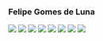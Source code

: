### Felipe Gomes de Luna

<!--
**fomes/fomes** is a ✨ _special_ ✨ repository because its `README.md` (this file) appears on your GitHub profile.

Here are some ideas to get you started:

- 🔭 I’m currently working on ...
- 🌱 I’m currently learning ...
- 👯 I’m looking to collaborate on ...
- 🤔 I’m looking for help with ...
- 💬 Ask me about ...
- 📫 How to reach me: ...
- 😄 Pronouns: ...
- ⚡ Fun fact: ...
-->

<img src="https://img.shields.io/badge/HTML5-f06529?logo=html5&logoColor=white" />
<img src="https://img.shields.io/badge/CSS3-76b8e8?logo=css3&logoColor=white" />
<img src="https://img.shields.io/badge/javascript-323330?logo=javascript&logoColor=%23F7DF1E" />
<img src="https://img.shields.io/badge/React-61dafb?logo=react&logoColor=white" />
<img src="https://img.shields.io/badge/Node.js-339933?logo=node.js&logoColor=white" />
<img src="https://img.shields.io/badge/github-323330?logo=github&logoColor=%ffffff" />

<img src="https://github-readme-stats.vercel.app/api?username=fomes&count_private=true&show_icons=true&theme=vue&hide=stars" />
<img src="https://github-readme-stats.vercel.app/api/top-langs/?username=fomes&layout=compact&theme=vue" />
